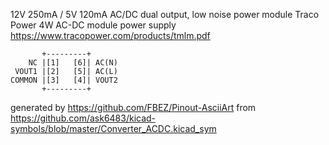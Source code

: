 12V 250mA / 5V 120mA AC/DC dual output, low noise power module
Traco Power 4W AC-DC module power supply
https://www.tracopower.com/products/tmlm.pdf


	       +---------+
	    NC |[1]   [6]| AC(N)
	 VOUT1 |[2]   [5]| AC(L)
	COMMON |[3]   [4]| VOUT2
	       +---------+


generated by https://github.com/FBEZ/Pinout-AsciiArt from https://github.com/ask6483/kicad-symbols/blob/master/Converter_ACDC.kicad_sym